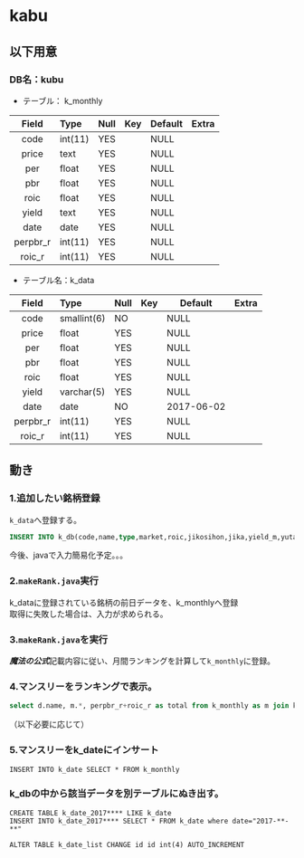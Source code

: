 # kabu

## 以下用意
### DB名：kubu
- テーブル： k_monthly

| Field    | Type    | Null | Key | Default | Extra |
|:--------:|:--------|------|-----|---------|-------|
| code     | int(11) | YES  |     | NULL    |       |
| price    | text    | YES  |     | NULL    |       |
| per      | float   | YES  |     | NULL    |       |
| pbr      | float   | YES  |     | NULL    |       |
| roic     | float   | YES  |     | NULL    |       |
| yield    | text    | YES  |     | NULL    |       |
| date     | date    | YES  |     | NULL    |       |
| perpbr_r | int(11) | YES  |     | NULL    |       |
| roic_r   | int(11) | YES  |     | NULL    |       |


- テーブル名：k_data

| Field    | Type        | Null | Key | Default    | Extra |
|:--------:|:------------|------|-----|------------|-------|
| code     | smallint(6) | NO   |     | NULL       |       |
| price    | float       | YES  |     | NULL       |       |
| per      | float       | YES  |     | NULL       |       |
| pbr      | float       | YES  |     | NULL       |       |
| roic     | float       | YES  |     | NULL       |       |
| yield    | varchar(5)  | YES  |     | NULL       |       |
| date     | date        | NO   |     | 2017-06-02 |       |
| perpbr_r | int(11)     | YES  |     | NULL       |       |
| roic_r   | int(11)     | YES  |     | NULL       |       |

## 動き
### 1.追加したい銘柄登録
`k_data`へ登録する。

```sql
INSERT INTO k_db(code,name,type,market,roic,jikosihon,jika,yield_m,yutai_m, yutai, yahoo) VALUES(7840,"フランスベッドホールディングス","その他製品","東証１",2.82,60.3,430,"3,9","3", "5000円分の優待商品", "7840.T")
```
今後、javaで入力簡易化予定。。。

### 2.`makeRank.java`実行
k_dataに登録されている銘柄の前日データを、k_monthlyへ登録  
取得に失敗した場合は、入力が求められる。  

### 3.`makeRank.java`を実行
***魔法の公式***記載内容に従い、月間ランキングを計算して`k_monthly`に登録。

### 4.マンスリーをランキングで表示。
```sql
select d.name, m.*, perpbr_r+roic_r as total from k_monthly as m join k_db as d on m.code = d.code order by total limit 20
```

（以下必要に応じて）
### 5.マンスリーをk_dateにインサート
```mysql
INSERT INTO k_date SELECT * FROM k_monthly
```


### k_dbの中から該当データを別テーブルにぬき出す。
```mysql
CREATE TABLE k_date_2017**** LIKE k_date
INSERT INTO k_date_2017**** SELECT * FROM k_date where date="2017-**-**"
```

```
ALTER TABLE k_date_list CHANGE id id int(4) AUTO_INCREMENT
```

